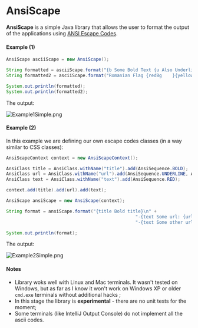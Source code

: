 # AnsiScape

**AnsiScape** is a simple Java library that allows the user to format the output of the applications using [ANSI Escape Codes](https://en.wikipedia.org/wiki/ANSI_escape_code).

#### Example (1)

```java
AnsiScape asciiScape = new AnsiScape();

String formatted = asciiScape.format("{b Some Bold Text {u Also Underlined}}");
String formatted2 = asciiScape.format("Romanian Flag {redBg    }{yellowBg    }{blueBg    }");

System.out.println(formatted);
System.out.println(formatted2);
```

The output:

![Example1Simple.png](https://github.com/nomemory/asciiscape/blob/master/examples/Example1Simple.png)

#### Example (2)

In this example we are defining our own escape codes classes (in a way similar to CSS classes):

```java
AnsiScapeContext context = new AnsiScapeContext();

AnsiClass title = AnsiClass.withName("title").add(AnsiSequence.BOLD);
AnsiClass url = AnsiClass.withName("url").add(AnsiSequence.UNDERLINE, AnsiSequence.BLUE);
AnsiClass text = AnsiClass.withName("text").add(AnsiSequence.RED);

context.add(title).add(url).add(text);

AnsiScape ansiScape = new AnsiScape(context);

String format = ansiScape.format("{title Bold title}\n" +
                                                 "-{text Some url: {url www.google.com}};\n" +
                                                 "-{text Some other url: {url {redBg www.redbackground.com}}}");

System.out.println(format);
```
The output:

![Example2Simple.png](https://github.com/nomemory/asciiscape/blob/master/examples/Example2Simple.png)

#### Notes

- Library woks well with Linux and Mac terminals. It wasn't tested on Windows, but as far as I know it won't work on Windows XP or older `cmd.exe` terminals without additional hacks ;
- In this stage the library is **experimental** - there are no unit tests for the moment;
- Some terminals (like IntelliJ Output Console) do not implement all the ascii codes. 
